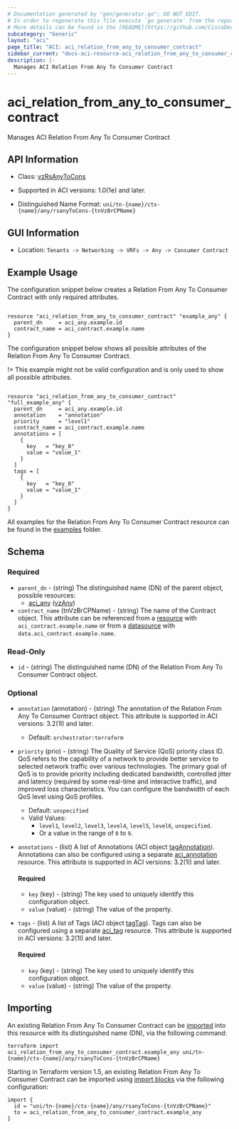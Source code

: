 ```yaml
---
# Documentation generated by "gen/generator.go"; DO NOT EDIT.
# In order to regenerate this file execute `go generate` from the repository root.
# More details can be found in the [README](https://github.com/CiscoDevNet/terraform-provider-aci/blob/master/README.md).
subcategory: "Generic"
layout: "aci"
page_title: "ACI: aci_relation_from_any_to_consumer_contract"
sidebar_current: "docs-aci-resource-aci_relation_from_any_to_consumer_contract"
description: |-
  Manages ACI Relation From Any To Consumer Contract
---
```


# aci_relation_from_any_to_consumer_contract #

Manages ACI Relation From Any To Consumer Contract



## API Information ##

* Class: [vzRsAnyToCons](https://pubhub.devnetcloud.com/media/model-doc-latest/docs/app/index.html#/objects/vzRsAnyToCons/overview)

* Supported in ACI versions: 1.0(1e) and later.

* Distinguished Name Format: `uni/tn-{name}/ctx-{name}/any/rsanyToCons-{tnVzBrCPName}`

## GUI Information ##

* Location: `Tenants -> Networking -> VRFs -> Any -> Consumer Contract`

## Example Usage ##

The configuration snippet below creates a Relation From Any To Consumer Contract with only required attributes.

```hcl

resource "aci_relation_from_any_to_consumer_contract" "example_any" {
  parent_dn     = aci_any.example.id
  contract_name = aci_contract.example.name
}

```
The configuration snippet below shows all possible attributes of the Relation From Any To Consumer Contract.

!> This example might not be valid configuration and is only used to show all possible attributes.

```hcl

resource "aci_relation_from_any_to_consumer_contract" "full_example_any" {
  parent_dn     = aci_any.example.id
  annotation    = "annotation"
  priority      = "level1"
  contract_name = aci_contract.example.name
  annotations = [
    {
      key   = "key_0"
      value = "value_1"
    }
  ]
  tags = [
    {
      key   = "key_0"
      value = "value_1"
    }
  ]
}

```

All examples for the Relation From Any To Consumer Contract resource can be found in the [examples](https://github.com/CiscoDevNet/terraform-provider-aci/tree/master/examples/resources/aci_relation_from_any_to_consumer_contract) folder.

## Schema ##

### Required ###

* `parent_dn` - (string) The distinguished name (DN) of the parent object, possible resources:
  - [aci_any](https://registry.terraform.io/providers/CiscoDevNet/aci/latest/docs/resources/any) ([vzAny](https://pubhub.devnetcloud.com/media/model-doc-latest/docs/app/index.html#/objects/vzAny/overview))
* `contract_name` (tnVzBrCPName) - (string) The name of the Contract object. This attribute can be referenced from a [resource](https://registry.terraform.io/providers/CiscoDevNet/aci/latest/docs/resources/contract) with `aci_contract.example.name` or from a [datasource](https://registry.terraform.io/providers/CiscoDevNet/aci/latest/docs/data-sources/contract) with `data.aci_contract.example.name`.

### Read-Only ###

* `id` - (string) The distinguished name (DN) of the Relation From Any To Consumer Contract object.

### Optional ###

* `annotation` (annotation) - (string) The annotation of the Relation From Any To Consumer Contract object. This attribute is supported in ACI versions: 3.2(1l) and later.
  - Default: `orchestrator:terraform`
* `priority` (prio) - (string) The Quality of Service (QoS) priority class ID. QoS refers to the capability of a network to provide better service to selected network traffic over various technologies. The primary goal of QoS is to provide priority including dedicated bandwidth, controlled jitter and latency (required by some real-time and interactive traffic), and improved loss characteristics. You can configure the bandwidth of each QoS level using QoS profiles.
  - Default: `unspecified`
  - Valid Values:
    * `level1`, `level2`, `level3`, `level4`, `level5`, `level6`, `unspecified`.
    * Or a value in the range of `0` to `9`.
* `annotations` - (list) A list of Annotations (ACI object [tagAnnotation](https://pubhub.devnetcloud.com/media/model-doc-latest/docs/app/index.html#/objects/tagAnnotation/overview)). Annotations can also be configured using a separate [aci_annotation](https://registry.terraform.io/providers/CiscoDevNet/aci/latest/docs/resources/annotation) resource. This attribute is supported in ACI versions: 3.2(1l) and later.
  #### Required ####
  
    * `key` (key) - (string) The key used to uniquely identify this configuration object.
    * `value` (value) - (string) The value of the property.
* `tags` - (list) A list of Tags (ACI object [tagTag](https://pubhub.devnetcloud.com/media/model-doc-latest/docs/app/index.html#/objects/tagTag/overview)). Tags can also be configured using a separate [aci_tag](https://registry.terraform.io/providers/CiscoDevNet/aci/latest/docs/resources/tag) resource. This attribute is supported in ACI versions: 3.2(1l) and later.
  #### Required ####
  
    * `key` (key) - (string) The key used to uniquely identify this configuration object.
    * `value` (value) - (string) The value of the property.

## Importing

An existing Relation From Any To Consumer Contract can be [imported](https://www.terraform.io/docs/import/index.html) into this resource with its distinguished name (DN), via the following command:

```
terraform import aci_relation_from_any_to_consumer_contract.example_any uni/tn-{name}/ctx-{name}/any/rsanyToCons-{tnVzBrCPName}
```

Starting in Terraform version 1.5, an existing Relation From Any To Consumer Contract can be imported
using [import blocks](https://developer.hashicorp.com/terraform/language/import) via the following configuration:

```
import {
  id = "uni/tn-{name}/ctx-{name}/any/rsanyToCons-{tnVzBrCPName}"
  to = aci_relation_from_any_to_consumer_contract.example_any
}
```
